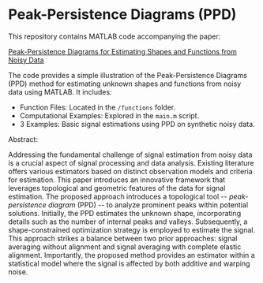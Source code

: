 # Peak-Persistence Diagrams (PPD)

This repository contains MATLAB code accompanying the paper:

[Peak-Persistence Diagrams for Estimating Shapes and Functions from Noisy Data](https://arxiv.org/abs/2305.04826)

The code provides a simple illustration of the Peak-Persistence Diagrams (PPD) method for estimating unknown shapes and functions from noisy data using MATLAB. It includes:

- Function Files: Located in the `/functions` folder.
- Computational Examples: Explored in the `main.m` script.
- 3 Examples: Basic signal estimations using PPD on synthetic noisy data.

Abstract:

Addressing the fundamental challenge of signal estimation from noisy data is a crucial aspect of signal processing and data analysis. Existing literature offers various estimators based on distinct observation models and criteria for estimation. This paper introduces an innovative framework that leverages topological and geometric features of the data for signal estimation. The proposed approach introduces a topological tool -- *peak-persistence diagram* (PPD) -- to analyze prominent peaks within potential solutions. Initially, the PPD estimates the unknown shape, incorporating details such as the number of internal peaks and valleys. Subsequently, a shape-constrained optimization strategy is employed to estimate the signal. This approach strikes a balance between two prior approaches: signal averaging without alignment and signal averaging with complete elastic alignment. Importantly, the proposed method provides an estimator within a statistical model where the signal is affected by both additive and warping noise.


